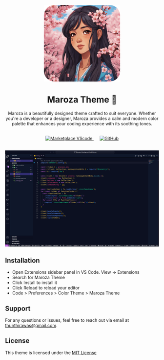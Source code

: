 
<div align="center" >
    <img src="/image/maroza.png" alt="icon" width="250" height="250">
</div>

<h1 align="center">Maroza Theme 🌸</h1>

<p align="center">
Maroza is a beautifully designed theme crafted to suit everyone. Whether you're a developer or a designer, Maroza provides a calm and modern color palette that enhances your coding experience with its soothing tones.
</p><br>

<div align="center">
    <a href="https://marketplace.visualstudio.com/items?itemName=thirawat27.maroza-theme" style="margin-right: 20px;">
        <img src="https://badgen.net/badge/icon/visualstudio?icon=visualstudio&label" alt="Marketplace VScode">
    </a>
    <a href="https://github.com/thirawat27">
        <img src="https://badgen.net/badge/icon/github?icon=github&label" alt="GitHub">
    </a>
</div>

<br>

![preview](/image/preview.png)

## Installation

- Open Extensions sidebar panel in VS Code. View → Extensions
- Search for Maroza Theme
- Click Install to install it
- Click Reload to reload your editor
- Code > Preferences > Color Theme > Maroza Theme

## Support

For any questions or issues, feel free to reach out via email at thunthirawas@gmail.com.

## License

This theme is licensed under the [MIT License](https://choosealicense.com/licenses/mit/)